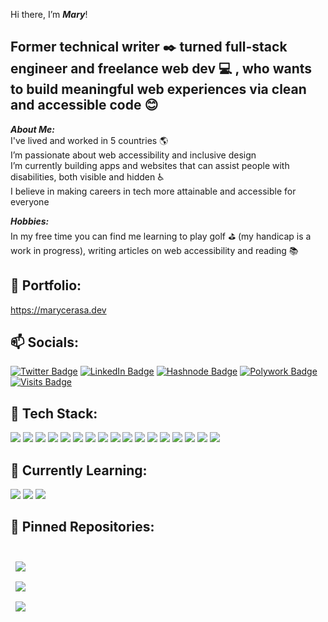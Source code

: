 Hi there, I’m ___Mary___! 
## Former technical writer :black_nib: turned full-stack engineer and freelance web dev :computer: , who wants to build meaningful web experiences via clean and accessible code :blush:
__*About Me:*__
<br>
I've lived and worked in 5 countries :earth_americas:
<br>
I’m passionate about web accessibility and inclusive design
<br>
I’m currently building apps and websites that can assist people with disabilities, both visible and hidden :wheelchair:
<br>
I believe in making careers in tech more attainable and accessible for everyone
<br> 

__*Hobbies:*__ 
<br>
In my free time you can find me learning to play golf :golf: (my handicap is a work in progress), writing articles on web accessibility and reading :books:
<br>
 
## :notebook: Portfolio: 
https://marycerasa.dev
<br>

## 📫 Socials: 
[![Twitter Badge](https://img.shields.io/badge/Twitter-Profile-informational?style=flat&logo=twitter&logoColor=white&color=1CA2F1)](https://twitter.com/mary_cerasa)
[![LinkedIn Badge](https://img.shields.io/badge/LinkedIn-Profile-informational?style=flat&logo=linkedin&logoColor=white&color=1CA2F1)](https://www.linkedin.com/in/marycerasa/)
[![Hashnode Badge](https://img.shields.io/badge/Hashnode-Profile-informational?style=flat&logo=hashnode&logoColor=white&color=1CA2F1)](https://hashnode.com/@mserahsa)
[![Polywork Badge](https://img.shields.io/badge/Polywork-Profile-informational?style=flat&logo=polywork&logoColor=white&color=1CA2F1)](https://www.polywork.com/mserahsa)
[![Visits Badge](https://badges.pufler.dev/visits/marycerasa/marycerasa)](www.github.com/marycerasa)
<br>

## 🔨 Tech Stack:
![](https://img.shields.io/badge/Code-JavaScript-informational?style=flat&logo=JavaScript&logoColor=white&color=4AB197)
![](https://img.shields.io/badge/Code-React-informational?style=flat&logo=react&logoColor=white&color=4AB197)
![](https://img.shields.io/badge/Code-MongoDB-informational?style=flat&logo=MongoDB&logoColor=white&color=4AB197)
![](https://img.shields.io/badge/Code-MySQL-informational?style=flat&logo=MySQL&logoColor=white&color=4AB197)
![](https://img.shields.io/badge/Code-NODE-informational?style=flat&logo=npm&logoColor=white&color=4AB197)
![](https://img.shields.io/badge/Code-Python-informational?style=flat&logo=python&logoColor=white&color=4AB197)
![](https://img.shields.io/badge/Code-Flask-informational?style=flat&logo=flask&logoColor=white&color=4AB197)
![](https://img.shields.io/badge/Style-CSS-informational?style=flat&logo=css3&logoColor=white&color=4AB197)
![](https://img.shields.io/badge/Style-SCSS-informational?style=flat&logo=css&logoColor=white&color=4AB197)
![](https://img.shields.io/badge/Code-HTML5-informational?style=flat&logo=html5&logoColor=white&color=4AB197)
![](https://img.shields.io/badge/Tools-NPM-informational?style=flat&logo=npm&logoColor=white&color=4AB197)
![](https://img.shields.io/badge/Tools-YARN-informational?style=flat&logo=yarn&logoColor=white&color=4AB197)
![](https://img.shields.io/badge/Tools-EXPRESS-informational?style=flat&logo=express&logoColor=white&color=4AB197)
![](https://img.shields.io/badge/Repo-GitHub-informational?style=flat&logo=github&logoColor=white&color=4AB197)
![](https://img.shields.io/badge/VersionControl-Git-informational?style=flat&logo=git&logoColor=white&color=4AB197)
![](https://img.shields.io/badge/Editor-SublimeText-informational?style=flat&logo=sublimetext&logoColor=white&color=4AB197)
![](https://img.shields.io/badge/Editor-Atom-informational?style=flat&logo=atom&logoColor=white&color=4AB197)

## 🚀 Currently Learning:
![](https://img.shields.io/badge/Code-Linux-informational?style=flat&logo=linux&logoColor=white&color=4AB197)
![](https://img.shields.io/badge/Code-PHP-informational?style=flat&logo=php&logoColor=white&color=4AB197)
![](https://img.shields.io/badge/Code-Bash-informational?style=flat&logo=bash&logoColor=white&color=4AB197)

## 📌 Pinned Repositories:
<br> 
<a href="https://github.com/MaryCerasa/wdi-project-one/">
  <img align="center" style="margin:0.5rem" src="https://github-readme-stats.vercel.app/api/pin/?username=marycerasa&repo=wdi-project-one&title_color=##FFC0CB&text_color=#FFFFF&icon_color=4AB197&bg_color=1A2B34" />
</a>  
<br>
<a href="https://github.com/MaryCerasa/wdi-Project-4">
  <img align="center" style="margin:0.5rem" src="https://github-readme-stats.vercel.app/api/pin/?username=marycerasa&repo=wdi-project-4&title_color=#ADD8E6&text_color=#FFFFF&icon_color=4AB197&bg_color=1A2B34" />
</a>      
<br>
<a href="https://github.com/MaryCerasa/wdi-group-project">
  <img align="center" style="margin:0.5rem" src="https://github-readme-stats.vercel.app/api/pin/?username=marycerasa&repo=wdi-group-project&title_color=##00FF00.&text_color=#FFFFF&icon_color=4AB197&bg_color=1A2B34" />
</a>

